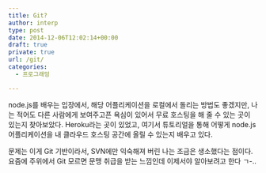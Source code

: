 ```yaml
---
title: Git?
author: interp
type: post
date: 2014-12-06T12:02:14+00:00
draft: true
private: true
url: /git/
categories:
  - 프로그래밍

---
```

node.js를 배우는 입장에서, 해당 어플리케이션을 로컬에서 돌리는 방법도 좋겠지만, 나는 적어도 다른 사람에게 보여주고픈 욕심이 있어서 무료 호스팅을 해 줄 수 있는 곳이 있는지 찾아보았다. Heroku라는 곳이 있었고, 여기서 튜토리얼을 통해 어떻게 node.js 어플리케이션을 내 클라우드 호스팅 공간에 올릴 수 있는지 배우고 있다.&nbsp;

문제는 이게 Git 기반이라서, SVN에만 익숙해져 버린 나는 조금은 생소했다는 점이다. 요즘에 주위에서 Git 모르면 문맹 취급을 받는 느낌인데 이제서야 알아보려고 한다 ㄱ-..